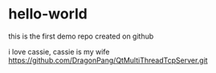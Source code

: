 # hello-world
this is the first demo repo created on github


i love cassie, cassie is my wife
https://github.com/DragonPang/QtMultiThreadTcpServer.git
